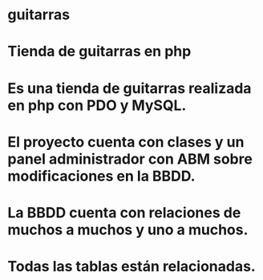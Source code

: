 # guitarras
# Tienda de guitarras en php
# Es una tienda de guitarras realizada en php con PDO y MySQL.
# El proyecto cuenta con clases y un panel administrador con ABM sobre modificaciones en la BBDD.
# La BBDD cuenta con relaciones de muchos a muchos y uno a muchos. 
# Todas las tablas están relacionadas.
